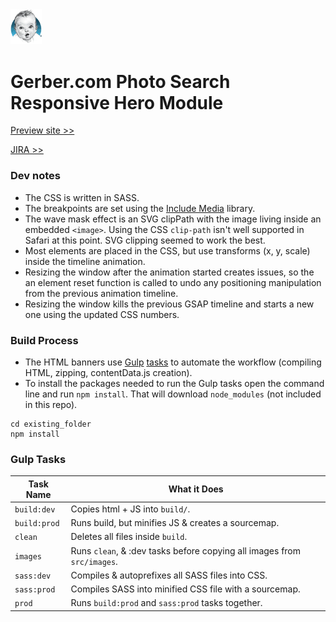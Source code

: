 <img src="preview/assets/images/gerber-logo.webp" alt="Gerber" width="50"/>

# Gerber.com Photo Search Responsive Hero Module

[Preview site >>](https://www.campaign.hogarthww.digital/ctus-nestle/gerber-h233641/preview/)

[JIRA >>](https://hogarthdigital.atlassian.net/browse/CTUS-541)

### Dev notes
- The CSS is written in SASS.
- The breakpoints are set using the [Include Media](https://eduardoboucas.github.io/include-media/) library.
- The wave mask effect is an SVG clipPath with the image living inside an embedded `<image>`. Using the CSS `clip-path` isn't well supported in Safari at this point. SVG clipping seemed to work the best.
- Most elements are placed in the CSS, but use transforms (x, y, scale) inside the timeline animation. 
- Resizing the window after the animation started creates issues, so the an element reset function is called to undo any positioning manipulation from the previous animation timeline.
- Resizing the window kills the previous GSAP timeline and starts a new one using the updated CSS numbers.

### Build Process
- The HTML banners use [Gulp](https://gulpjs.com/docs/en/getting-started/quick-start/) [tasks](#gulp-tasks) to automate the workflow (compiling HTML, zipping, contentData.js creation).
- To install the packages needed to run the Gulp tasks open the command line and run `npm install`. That will download `node_modules` (not included in this repo).

``` cli
cd existing_folder
npm install
```
### Gulp Tasks

Task Name    | What it Does
-------------|-----------
`build:dev` | Copies html + JS into `build/`.
`build:prod` | Runs build, but minifies JS & creates a sourcemap.
`clean` | Deletes all files inside  `build`.
`images` | Runs `clean`, & :dev tasks before copying all images from `src/images`.
`sass:dev` | Compiles & autoprefixes all SASS files into CSS.
`sass:prod` | Compiles SASS into minified CSS file with a sourcemap.
`prod` | Runs `build:prod` and `sass:prod` tasks together.

